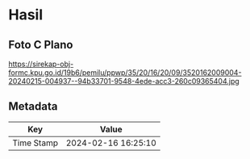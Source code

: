 # Hasil

## Foto C Plano

https://sirekap-obj-formc.kpu.go.id/19b6/pemilu/ppwp/35/20/16/20/09/3520162009004-20240215-004937--94b33701-9548-4ede-acc3-260c09365404.jpg


## Metadata

| Key        | Value               |
| ---------- | ------------------- |
| Time Stamp | 2024-02-16 16:25:10 |



